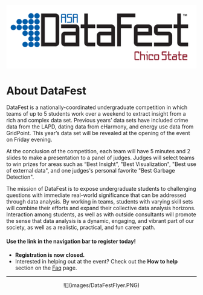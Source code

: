 
![](images/datafest_logo_chico_red.png)

# About DataFest

DataFest is a nationally-coordinated undergraduate competition in which teams of up to 5 students work over a weekend to extract insight from a rich and complex data set. Previous years’ data sets have included crime data from the LAPD, dating data from eHarmony, and energy use data from GridPoint. This year’s data set will be revealed at the opening of the event on Friday evening. 

At the conclusion of the competition, each team will have 5 minutes and 2 slides to make a presentation to a panel of judges. Judges will select teams to win prizes for areas such as “Best Insight”, "Best Visualization", "Best use of external data", and one judges's personal favorite "Best Garbage Detection". 

The mission of DataFest is to expose undergraduate students to challenging questions with immediate real-world significance that can be addressed through data analysis. By working in teams, students with varying skill sets will combine their efforts and expand their collective data analysis horizons. Interaction among students, as well as with outside consultants will promote the sense that data analysis is a dynamic, engaging, and vibrant part of our society, as well as a realistic, practical, and fun career path.

#### Use the link in the navigation bar to register today!
* **Registration is now closed.**
* Interested in helping out at the event? Check out the **How to help** section on the [Faq](faq.html) page. 

---

<div style="text-align:center" markdown="1">
  ![](images/DataFestFlyer.PNG)
</div>


